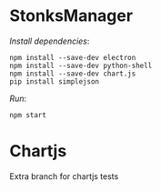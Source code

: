 # StonksManager

*Install dependencies*:
```
npm install --save-dev electron
npm install --save-dev python-shell
npm install --save-dev chart.js
pip install simplejson
```

*Run*:
```
npm start
```


# Chartjs

Extra branch for chartjs tests
